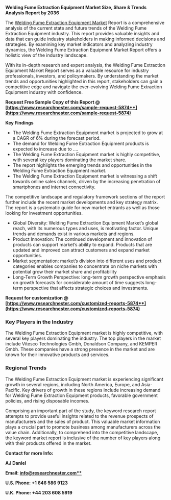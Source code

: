 ﻿**Welding Fume Extraction Equipment Market Size, Share & Trends Analysis Report by 2036**

The [Welding Fume Extraction Equipment Market](https://www.researchnester.com/reports/welding-fume-extraction-equipment-market/5874) Report is a comprehensive analysis of the current state and future trends of the Welding Fume Extraction Equipment industry. This report provides valuable insights and data that can guide industry stakeholders in making informed decisions and strategies. By examining key market indicators and analyzing industry dynamics, the Welding Fume Extraction Equipment Market Report offers a holistic view of the industry landscape.

With its in-depth research and expert analysis, the Welding Fume Extraction Equipment Market Report serves as a valuable resource for industry professionals, investors, and policymakers. By understanding the market trends and opportunities highlighted in this report, stakeholders can gain a competitive edge and navigate the ever-evolving Welding Fume Extraction Equipment industry with confidence.

**Request Free Sample Copy of this Report @ [https://www.researchnester.com/sample-request-5874**](https://www.researchnester.com/sample-request-5874)**

**Key Findings**

- The Welding Fume Extraction Equipment market is projected to grow at a CAGR of 6% during the forecast period.
- The demand for Welding Fume Extraction Equipment products is expected to increase due to ….
- The Welding Fume Extraction Equipment market is highly competitive, with several key players dominating the market share.
- The report highlights the emerging trends and opportunities in the Welding Fume Extraction Equipment market.
- The Welding Fume Extraction Equipment market is witnessing a shift towards online sales channels, driven by the increasing penetration of smartphones and internet connectivity.

The competitive landscape and regulatory framework sections of the report further include the recent market developments and key strategy matrix. The report is a systematic guide for new market entrants as well as those looking for investment opportunities.

- Global Diversity: Welding Fume Extraction Equipment Market’s global reach, with its numerous types and uses, is motivating factor. Unique trends and demands exist in various markets and regions.
- Product Innovation: The continued development and innovation of products can support market’s ability to expand. Products that are updated and improved can attract customers and expand market opportunities.
- Market segmentation: market’s division into different uses and product categories enables companies to concentrate on niche markets with potential grow their market share and profitability
- Long-Term Growth Perspective: long-term growth perspective emphasis on growth forecasts for considerable amount of time suggests long-term perspective that affects strategic choices and investments.

**Request for customization @ [https://www.researchnester.com/customized-reports-5874**](https://www.researchnester.com/customized-reports-5874)**
### **Key Players in the Industry**
The Welding Fume Extraction Equipment market is highly competitive, with several key players dominating the industry. The top players in the market include Vitesco  Technologies Gmbh, Donaldson Company, and KEMPER Gmbh. These companies have a strong presence in the market and are known for their innovative products and services.
### **Regional Trends**
The Welding Fume Extraction Equipment market is experiencing significant growth in several regions, including North America, Europe, and Asia-Pacific. Key drivers of growth in these regions include increasing demand for Welding Fume Extraction Equipment products, favorable government policies, and rising disposable incomes.

Comprising an important part of the study, the keyword research report attempts to provide useful insights related to the revenue prospects of manufacturers and the sales of product. This valuable market information plays a crucial part to promote business among manufacturers across the value chain. Additionally, to comprehend into the competitive landscape, the keyword market report is inclusive of the number of key players along with their products offered in the market.

**Contact for more Info:**

**AJ Daniel**

**Email: [info@researchnester.com**](mailto:info@researchnester.com)**

**U.S. Phone: +1 646 586 9123** 

**U.K. Phone: +44 203 608 5919**

